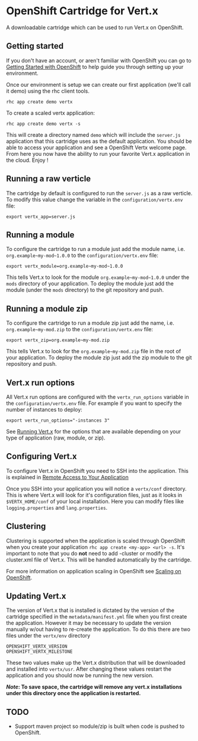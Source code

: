 # OpenShift Cartridge for Vert.x
A downloadable cartridge which can be used to run Vert.x on OpenShift. 

## Getting started

If you don't have an account, or aren't familiar with OpenShift you can go to 
[Getting Started with OpenShift](https://www.openshift.com/get-started/) to help guide you through setting up your environment.

Once our environment is setup we can create our first application (we'll call it demo) using the rhc client tools.

    rhc app create demo vertx

To create a scaled vertx application:

    rhc app create demo vertx -s

This will create a directory named `demo` which will include the `server.js` application that this cartridge uses as the
default application. You should be able to access your application and see a OpenShift Vertx welcome page. From here you
now have the ability to run your favorite Vert.x application in the cloud. Enjoy !

## Running a raw verticle

The cartridge by default is configured to run the `server.js` as a raw verticle. To modify this value change the variable in the `configuration/vertx.env` file:

    export vertx_app=server.js

## Running a module

To configure the cartridge to run a module just add the module name, i.e. `org.example~my-mod~1.0.0` to the `configuration/vertx.env` file:

    export vertx_module=org.example~my-mod~1.0.0

This tells Vert.x to look for the module `org.example~my-mod~1.0.0` under the `mods` directory of your application. To deploy the module just add the module (under the `mods` directory) to the git repository and push.

## Running a module zip

To configure the cartridge to run a module zip just add the name, i.e. `org.example~my-mod.zip` to the `configuration/vertx.env` file:


    export vertx_zip=org.example~my-mod.zip


This tells Vert.x to look for the `org.example~my-mod.zip` file in the root of your application. To deploy the module zip just add the zip module to the git repository and push.

## Vert.x run options

All Vert.x run options are configured with the `vertx_run_options` variable in the `configuration/vertx.env` file. For example if you want to specify the number of instances to deploy:

    export vertx_run_options="-instances 3"


See [Running Vert.x](http://vertx.io/manual.html#using-vertx-from-the-command-line) for the options that are available depending on your type of application (raw, module, or zip).

## Configuring Vert.x

To configure Vert.x in OpenShift you need to SSH into the application. This is explained in [Remote Access to Your Application](https://www.openshift.com/developers/remote-access)

Once you SSH into your application you will notice a `vertx/conf` directory. This is where Vert.x will look for it's configuration files, just as it looks in `$VERTX_HOME/conf` of your local installation. Here you can modify files like `logging.properties` and `lang.properties`.

## Clustering

Clustering is supported when the application is scaled through OpenShift when you create your application `rhc app create <my-app> <url> -s`. It's important to note that you do **not** need to add -cluster or modify the cluster.xml file of Vert.x. This will be handled automatically by the cartridge.

For more information on application scaling in OpenShift see [Scaling on OpenShift](https://www.openshift.com/developers/scaling).


## Updating Vert.x

The version of Vert.x that is installed is dictated by the version of the cartridge specified in the `metadata/manifest.yml` file when you first create
the application. However it may be necessary to update the version manually w/out having to re-create the application. To do this there are two files under the `vertx/env` directory

    OPENSHIFT_VERTX_VERSION
    OPENSHIFT_VERTX_MILESTONE

These two values make up the Vert.x distribution that will be downloaded and installed into `vertx/usr`. After changing these values restart the application and you should now be running the new version.

**_Note_: To save space, the cartridge will remove any vert.x installations under this directory once the application is restarted.**

## TODO

- Support maven project so module/zip is built when code is pushed to OpenShift.
